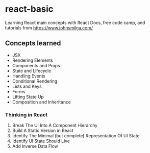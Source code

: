 # react-basic

Learning React main concepts with React Docs, free code camp, and tutorials from https://www.johnsmilga.com/ 

## Concepts learned
* JSX
* Rendering Elements
* Components and Props
* State and Lifecycle
* Handling Events
* Conditional Rendering
* Lists and Keys
* Forms
* Lifting State Up
* Composition and Inheritance 

### Thinking in React

1. Break The UI Into A Component Hierarchy
2. Build A Static Version in React
3. Identify The Minimal (but complete) Representation Of UI State
4. Identify UI State Should Live
5. Add Inverse Data Flow
